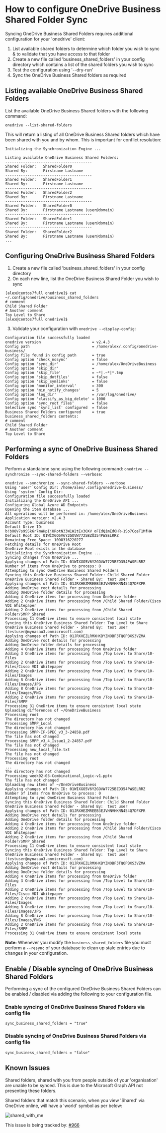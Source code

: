 # How to configure OneDrive Business Shared Folder Sync
Syncing OneDrive Business Shared Folders requires additional configuration for your 'onedrive' client:
1.  List available shared folders to determine which folder you wish to sync & to validate that you have access to that folder
2.  Create a new file called 'business_shared_folders' in your config directory which contains a list of the shared folders you wish to sync
3.  Test the configuration using '--dry-run'
4.  Sync the OneDrive Business Shared folders as required

## Listing available OneDrive Business Shared Folders
List the available OneDrive Business Shared folders with the following command:
```text
onedrive --list-shared-folders
```
   This will return a listing of all OneDrive Business Shared folders which have been shared with you and by whom. This is important for conflict resolution:
```text
Initializing the Synchronization Engine ...

Listing available OneDrive Business Shared Folders:
---------------------------------------
Shared Folder:   SharedFolder0
Shared By:       Firstname Lastname
---------------------------------------
Shared Folder:   SharedFolder1
Shared By:       Firstname Lastname
---------------------------------------
Shared Folder:   SharedFolder2
Shared By:       Firstname Lastname
---------------------------------------
Shared Folder:   SharedFolder0
Shared By:       Firstname Lastname (user@domain)
---------------------------------------
Shared Folder:   SharedFolder1
Shared By:       Firstname Lastname (user@domain)
---------------------------------------
Shared Folder:   SharedFolder2
Shared By:       Firstname Lastname (user@domain)
...
```

## Configuring OneDrive Business Shared Folders
1.  Create a new file called 'business_shared_folders' in your config directory
2.  On each new line, list the OneDrive Business Shared Folder you wish to sync
```text
[alex@centos7full onedrive]$ cat ~/.config/onedrive/business_shared_folders
# comment
Child Shared Folder
# Another comment
Top Level to Share
[alex@centos7full onedrive]$ 
```
3.  Validate your configuration with `onedrive --display-config`:
```text
Configuration file successfully loaded
onedrive version                       = v2.4.3
Config path                            = /home/alex/.config/onedrive-business/
Config file found in config path       = true
Config option 'check_nosync'           = false
Config option 'sync_dir'               = /home/alex/OneDriveBusiness
Config option 'skip_dir'               = 
Config option 'skip_file'              = ~*|.~*|*.tmp
Config option 'skip_dotfiles'          = false
Config option 'skip_symlinks'          = false
Config option 'monitor_interval'       = 300
Config option 'min_notify_changes'     = 5
Config option 'log_dir'                = /var/log/onedrive/
Config option 'classify_as_big_delete' = 1000
Config option 'sync_root_files'        = false
Selective sync 'sync_list' configured  = false
Business Shared Folders configured     = true
business_shared_folders contents:
# comment
Child Shared Folder
# Another comment
Top Level to Share
```

## Performing a sync of OneDrive Business Shared Folders
Perform a standalone sync using the following command: `onedrive --synchronize --sync-shared-folders --verbose`:
```text
onedrive --synchronize --sync-shared-folders --verbose
Using 'user' Config Dir: /home/alex/.config/onedrive-business/
Using 'system' Config Dir: 
Configuration file successfully loaded
Initializing the OneDrive API ...
Configuring Global Azure AD Endpoints
Opening the item database ...
All operations will be performed in: /home/alex/OneDriveBusiness
Application version: v2.4.3
Account Type: business
Default Drive ID: b!bO8V7s9SSk6r7mWHpIjURotN33W1W2tEv3OXV_oFIdQimEdOHR-1So7CqeT1MfHA
Default Root ID: 01WIXGO5V6Y2GOVW7725BZO354PWSELRRZ
Remaining Free Space: 1098316220277
Fetching details for OneDrive Root
OneDrive Root exists in the database
Initializing the Synchronization Engine ...
Syncing changes from OneDrive ...
Applying changes of Path ID: 01WIXGO5V6Y2GOVW7725BZO354PWSELRRZ
Number of items from OneDrive to process: 0
Attempting to sync OneDrive Business Shared Folders
Syncing this OneDrive Business Shared Folder: Child Shared Folder
OneDrive Business Shared Folder - Shared By:  test user
Applying changes of Path ID: 01JRXHEZMREEB3EJVHNVHKNN454Q7DFXPR
Adding OneDrive root details for processing
Adding OneDrive folder details for processing
Adding 4 OneDrive items for processing from OneDrive folder
Adding 2 OneDrive items for processing from /Child Shared Folder/Cisco VDI Whitepaper
Adding 2 OneDrive items for processing from /Child Shared Folder/SMPP_Shared
Processing 11 OneDrive items to ensure consistent local state
Syncing this OneDrive Business Shared Folder: Top Level to Share
OneDrive Business Shared Folder - Shared By:  test user (testuser@mynasau3.onmicrosoft.com)
Applying changes of Path ID: 01JRXHEZLRMXHKBYZNOBF3TQOPBXS3VZMA
Adding OneDrive root details for processing
Adding OneDrive folder details for processing
Adding 4 OneDrive items for processing from OneDrive folder
Adding 3 OneDrive items for processing from /Top Level to Share/10-Files
Adding 2 OneDrive items for processing from /Top Level to Share/10-Files/Cisco VDI Whitepaper
Adding 2 OneDrive items for processing from /Top Level to Share/10-Files/Images
Adding 8 OneDrive items for processing from /Top Level to Share/10-Files/Images/JPG
Adding 8 OneDrive items for processing from /Top Level to Share/10-Files/Images/PNG
Adding 2 OneDrive items for processing from /Top Level to Share/10-Files/SMPP
Processing 31 OneDrive items to ensure consistent local state
Uploading differences of ~/OneDriveBusiness
Processing root
The directory has not changed
Processing SMPP_Local
The directory has not changed
Processing SMPP-IF-SPEC_v3_3-24858.pdf
The file has not changed
Processing SMPP_v3_4_Issue1_2-24857.pdf
The file has not changed
Processing new_local_file.txt
The file has not changed
Processing root
The directory has not changed
...
The directory has not changed
Processing week02-03-Combinational_Logic-v1.pptx
The file has not changed
Uploading new items of ~/OneDriveBusiness
Applying changes of Path ID: 01WIXGO5V6Y2GOVW7725BZO354PWSELRRZ
Number of items from OneDrive to process: 0
Attempting to sync OneDrive Business Shared Folders
Syncing this OneDrive Business Shared Folder: Child Shared Folder
OneDrive Business Shared Folder - Shared By:  test user
Applying changes of Path ID: 01JRXHEZMREEB3EJVHNVHKNN454Q7DFXPR
Adding OneDrive root details for processing
Adding OneDrive folder details for processing
Adding 4 OneDrive items for processing from OneDrive folder
Adding 2 OneDrive items for processing from /Child Shared Folder/Cisco VDI Whitepaper
Adding 2 OneDrive items for processing from /Child Shared Folder/SMPP_Shared
Processing 11 OneDrive items to ensure consistent local state
Syncing this OneDrive Business Shared Folder: Top Level to Share
OneDrive Business Shared Folder - Shared By:  test user (testuser@mynasau3.onmicrosoft.com)
Applying changes of Path ID: 01JRXHEZLRMXHKBYZNOBF3TQOPBXS3VZMA
Adding OneDrive root details for processing
Adding OneDrive folder details for processing
Adding 4 OneDrive items for processing from OneDrive folder
Adding 3 OneDrive items for processing from /Top Level to Share/10-Files
Adding 2 OneDrive items for processing from /Top Level to Share/10-Files/Cisco VDI Whitepaper
Adding 2 OneDrive items for processing from /Top Level to Share/10-Files/Images
Adding 8 OneDrive items for processing from /Top Level to Share/10-Files/Images/JPG
Adding 8 OneDrive items for processing from /Top Level to Share/10-Files/Images/PNG
Adding 2 OneDrive items for processing from /Top Level to Share/10-Files/SMPP
Processing 31 OneDrive items to ensure consistent local state
```

**Note:** Whenever you modify the `business_shared_folders` file you must perform a `--resync` of your database to clean up stale entries due to changes in your configuration.

## Enable / Disable syncing of OneDrive Business Shared Folders
Performing a sync of the configured OneDrive Business Shared Folders can be enabled / disabled via adding the following to your configuration file.

### Enable syncing of OneDrive Business Shared Folders via config file
```text
sync_business_shared_folders = "true"
```

### Disable syncing of OneDrive Business Shared Folders via config file
```text
sync_business_shared_folders = "false"
```

## Known Issues
Shared folders, shared with you from people outside of your 'organisation' are unable to be synced. This is due to the Microsoft Graph API not presenting these folders.

Shared folders that match this scenario, when you view 'Shared' via OneDrive online, will have a 'world' symbol as per below:

![shared_with_me](./images/shared_with_me.JPG)

This issue is being tracked by: [#966](https://github.com/abraunegg/onedrive/issues/966)
